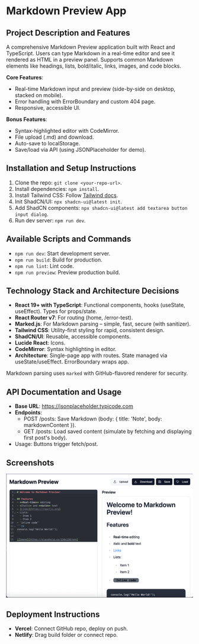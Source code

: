 # Markdown Preview App

## Project Description and Features
A comprehensive Markdown Preview application built with React and TypeScript. Users can type Markdown in a real-time editor and see it rendered as HTML in a preview panel. Supports common Markdown elements like headings, lists, bold/italic, links, images, and code blocks.

**Core Features**:
- Real-time Markdown input and preview (side-by-side on desktop, stacked on mobile).
- Error handling with ErrorBoundary and custom 404 page.
- Responsive, accessible UI.

**Bonus Features**:
- Syntax-highlighted editor with CodeMirror.
- File upload (.md) and download.
- Auto-save to localStorage.
- Save/load via API (using JSONPlaceholder for demo).

## Installation and Setup Instructions
1. Clone the repo: `git clone <your-repo-url>`.
2. Install dependencies: `npm install`.
3. Install Tailwind CSS: Follow [Tailwind docs](https://tailwindcss.com/docs/guides/vite).
4. Init ShadCN/UI: `npx shadcn-ui@latest init`.
5. Add ShadCN components: `npx shadcn-ui@latest add textarea button input dialog`.
6. Run dev server: `npm run dev`.

## Available Scripts and Commands
- `npm run dev`: Start development server.
- `npm run build`: Build for production.
- `npm run lint`: Lint code.
- `npm run preview`: Preview production build.

## Technology Stack and Architecture Decisions
- **React 19+ with TypeScript**: Functional components, hooks (useState, useEffect). Types for props/state.
- **React Router v7**: For routing (home, /error-test).
- **Marked.js**: For Markdown parsing – simple, fast, secure (with sanitizer).
- **Tailwind CSS**: Utility-first styling for rapid, consistent design.
- **ShadCN/UI**: Reusable, accessible components.
- **Lucide React**: Icons.
- **CodeMirror**: Syntax highlighting in editor.
- **Architecture**: Single-page app with routes. State managed via useState/useEffect. ErrorBoundary wraps app.

Markdown parsing uses `marked` with GitHub-flavored renderer for security.

## API Documentation and Usage
- **Base URL**: https://jsonplaceholder.typicode.com
- **Endpoints**:
  - POST /posts: Save Markdown (body: { title: 'Note', body: markdownContent }).
  - GET /posts: Load saved content (simulate by fetching and displaying first post's body).
- Usage: Buttons trigger fetch/post.

## Screenshots
  ![image](/src/assets/Screenshot1.png)

## Deployment Instructions
- **Vercel**: Connect GitHub repo, deploy on push.
- **Netlify**: Drag build folder or connect repo.